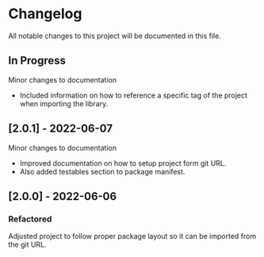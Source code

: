 # Changelog

All notable changes to this project will be documented in this file.

## In Progress

Minor changes to documentation
* Included information on how to reference a specific tag of the project
    when importing the library.

## [2.0.1] - 2022-06-07

Minor changes to documentation
* Improved documentation on how to setup project form git URL.
* Also added testables section to package manifest.

## [2.0.0] - 2022-06-06

### Refactored

Adjusted project to follow proper package layout so it can be imported from the
git URL.

